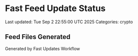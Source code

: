 # Fast Feed Update Status
Last updated: Tue Sep  2 22:55:00 UTC 2025
Categories: crypto

## Feed Files Generated

Generated by Fast Updates Workflow
